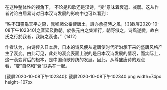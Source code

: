 在这种整体性的视角下， 不论是和歌还是汉诗，“变”意味着衰退、减弱。这从作者讨论白居易诗对日本汉诗发展的影响中也可以看到：

“殊不知靈龜天平之際，晁卿諸公奉使唐土，詩亦承盛時之風，![][截屏2020-10-08下午102340]之音延及數朝。於後元白之集漸行，朝野傚之，诗風遂變。故白氏之行於我者，我詩之衰也。”（1412）

作者认为，白诗传入日本后，日本的诗风便从遣唐使时代所沿承下来的盛唐风格产生了衰变。由此可见，此处的衰变表面上说的是日本汉诗发展的情况，而实际上，这一衰变背后的根本，是中国诗歌传统的发展。因此，从尊盛唐诗的观点看，“变”自然和“衰”联系在一起。



[截屏2020-10-08下午102340]: 截屏2020-10-08下午102340.png width=74px height=107px